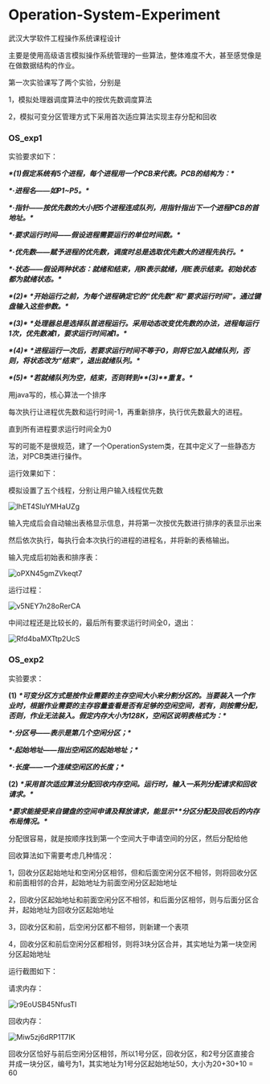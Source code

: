 # Operation-System-Experiment

武汉大学软件工程操作系统课程设计

主要是使用高级语言模拟操作系统管理的一些算法，整体难度不大，甚至感觉像是在做数据结构的作业。

第一次实验课写了两个实验，分别是

1，模拟处理器调度算法中的按优先数调度算法

2，模拟可变分区管理方式下采用首次适应算法实现主存分配和回收

### OS_exp1

实验要求如下：

***\*(1)假定系统有5个进程，每个进程用一个PCB来代表。PCB的结构为：\****

***\*·进程名——如P1~P5。\****

***\*·指针——按优先数的大小把5个进程连成队列，用指针指出下一个进程PCB的首地址。\****

***\*·要求运行时间——假设进程需要运行的单位时间数。\****

***\*·优先数——赋予进程的优先数，调度时总是选取优先数大的进程先执行。\****

***\*·状态——假设两种状态：就绪和结束，用R表示就绪，用E表示结束。初始状态都为就绪状态。\****

***\*(2)\**** ***\*开始运行之前，为每个进程确定它的“优先数”和“要求运行时间”。通过键盘输入这些参数。\****

***\*(3)\**** ***\*处理器总是选择队首进程运行。采用动态改变优先数的办法，进程每运行1次，优先数减1，要求运行时间减1。\****

***\*(4)\**** ***\*进程运行一次后，若要求运行时间不等于0，则将它加入就绪队列，否则，将状态改为“结束”，退出就绪队列。\****

***\*(5)\**** ***\*若就绪队列为空，结束，否则转到\*******\*(3)\*******\*重复。\****

用java写的，核心算法一个排序

每次执行让进程优先数和运行时间-1，再重新排序，执行优先数最大的进程。

直到所有进程要求运行时间全为0

写的可能不是很规范，建了一个OperationSystem类，在其中定义了一些静态方法，对PCB类进行操作。

运行效果如下：

模拟设置了五个线程，分别让用户输入线程优先数

![lhET4SIuYMHaUZg](https://i.loli.net/2021/05/15/lhET4SIuYMHaUZg.png)

输入完成后会自动输出表格显示信息，并将第一次按优先数进行排序的表显示出来

然后依次执行，每执行会本次执行的进程的进程名，并将新的表格输出。

输入完成后初始表和排序表：

![oPXN45gmZVkeqt7](https://i.loli.net/2021/05/15/oPXN45gmZVkeqt7.png)

运行过程：

![v5NEY7n28oRerCA](https://i.loli.net/2021/05/15/v5NEY7n28oRerCA.png)

中间过程还是比较长的，最后所有要求运行时间全0，退出：

![Rfd4baMXTtp2UcS](https://i.loli.net/2021/05/15/Rfd4baMXTtp2UcS.png)



### OS_exp2

实验要求：

**(1)** ***\*可变分区方式是按作业需要的主存空间大小来分割分区的。当要装入一个作业时，根据作业需要的主存容量查看是否有足够的空闲空间，若有，则按需分配，否则，作业无法装入。假定内存大小为128K，空闲区说明表格式为：\****

***\*·分区号——表示是第几个空闲分区；\****

***\*·起始地址——指出空闲区的起始地址；\****

***\*·长度——一个连续空闲区的长度；\****

**(2)** ***\*采用首次适应算法分配回收内存空间。运行时，输入一系列分配请求和回收请求。\****

***\*要求能接受来自键盘的空间申请及释放请求，能显示\*******\*分区分配及回收后的内存布局情况。\****



分配很容易，就是按顺序找到第一个空间大于申请空间的分区，然后分配给他

回收算法如下需要考虑几种情况：

1，回收分区起始地址和空闲分区相邻，但和后面空闲分区不相邻，则将回收分区和前面相邻的合并，起始地址为前面空闲分区起始地址

2，回收分区起始地址和前面空闲分区不相邻，和后面分区相邻，则与后面分区合并，起始地址为回收分区起始地址

3，回收分区和前，后空闲分区都不相邻，则新建一个表项

4，回收分区和前后空闲分区都相邻，则将3块分区合并，其实地址为第一块空闲分区起始地址

运行截图如下：

请求内存：

![r9EoUSB45NfusTI](https://i.loli.net/2021/05/15/r9EoUSB45NfusTI.png)

回收内存：

![Miw5zj6dRP1T7IK](https://i.loli.net/2021/05/15/Miw5zj6dRP1T7IK.png)

回收分区恰好与前后空闲分区相邻，所以1号分区，回收分区，和2号分区直接合并成一块分区，编号为1，其实地址为1号分区起始地址50，大小为20+30+10 = 60

